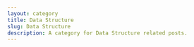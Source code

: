 ```yaml
---
layout: category
title: Data Structure
slug: Data Structure
description: A category for Data Structure related posts.
---
```

